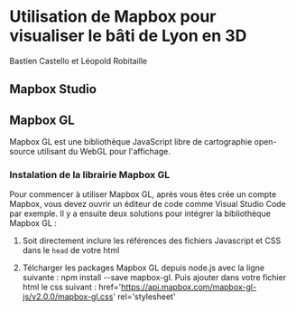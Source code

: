 # Utilisation de Mapbox pour visualiser le bâti de Lyon en 3D
Bastien Castello et Léopold Robitaille

## Mapbox Studio

## Mapbox GL
Mapbox GL est une bibliothèque JavaScript libre de cartographie open-source utilisant du WebGL pour l'affichage.

### Instalation de la librairie Mapbox GL
Pour commencer à utiliser Mapbox GL, après vous êtes crée un compte Mapbox, vous devez ouvrir un éditeur de code comme Visual Studio Code par exemple.
Il y a ensuite deux solutions pour intégrer la bibliothèque Mapbox GL :
  1. Soit directement inclure les références des fichiers Javascript et CSS dans le `head` de votre html
 
<script src='https://api.mapbox.com/mapbox-gl-js/v2.0.0/mapbox-gl.js'></script>
<link href='https://api.mapbox.com/mapbox-gl-js/v2.0.0/mapbox-gl.css' rel='stylesheet'/>
  
  2. Télcharger les packages Mapbox GL depuis node.js avec la ligne suivante : npm install --save mapbox-gl. Puis ajouter dans votre fichier html le css suivant : 
href='https://api.mapbox.com/mapbox-gl-js/v2.0.0/mapbox-gl.css' rel='stylesheet'

